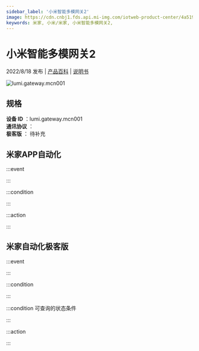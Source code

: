```yaml
---
sidebar_label: '小米智能多模网关2'
image: https://cdn.cnbj1.fds.api.mi-img.com/iotweb-product-center/4a5195cd6b7a4681cafd18489631ac54_1651133561465.png?GalaxyAccessKeyId=AKVGLQWBOVIRQ3XLEW&Expires=9223372036854775807&Signature=NmxDFkG8A0Ed6I+L4Fl0hAmMLhA=
keywords: 米家, 小米/米家, 小米智能多模网关2, 
---
```

# 小米智能多模网关2

2022/8/18 发布 | [产品百科](https://home.mi.com/webapp/content/baike/product/index.html?model=lumi.gateway.mcn001/) | [说明书](https://home.mi.com/views/introduction.html?model=lumi.gateway.mcn001&region=cn)

![lumi.gateway.mcn001](https://cdn.cnbj1.fds.api.mi-img.com/iotweb-product-center/4a5195cd6b7a4681cafd18489631ac54_1651133561465.png?GalaxyAccessKeyId=AKVGLQWBOVIRQ3XLEW&Expires=9223372036854775807&Signature=NmxDFkG8A0Ed6I+L4Fl0hAmMLhA=)

## 规格  
> 
**设备 ID** ：lumi.gateway.mcn001  
**通讯协议** ：  
**极客版**  ： 待补充 


## 米家APP自动化  

:::event  

:::

:::condition  

:::

:::action   

:::

## 米家自动化极客版  

:::event  

:::

:::condition  

:::

:::condition 可查询的状态条件  

:::

:::action  

:::

        

